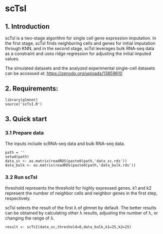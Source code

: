 # scTsI
## 1. Introduction
scTsI is a two-stage algorithm for single cell gene expression imputation. In the first stage, scTsI finds neighboring cells and genes for initial imputation through KNN, and in the second stage, scTsI leverages bulk RNA-seq data as a constraint and uses ridge regression for adjusting the initial imputed values.

The simulated datasets and the analyzed experimental single-cell datasets can be accessed at: https://zenodo.org/uploads/13859610

## 2. Requirements:
    library(glmnet)
    source('scTsI.R')
## 3. Quick start
### 3.1 Prepare data
The inputs include scRNA-seq data and bulk RNA-seq data. 

    path = ''
    setwd(path)
    data_sc <- as.matrix(readRDS(paste0(path,'data_sc.rds'))
    data_bulk <- as.matrix(readRDS(paste0(path,'data_bulk.rds'))
### 3.2 Run scTsI
threshold represents the threshold for highly expressed genes.
k1 and k2 represent the number of neighbor cells and neighbor genes in the first step, respectively.

scTsI selects the result of the first λ of glmnet by default. 
The better results can be obtained by calculating other λ results, adjusting the number of λ, or changing the range of λ.

    result <- scTsI(data_sc,threshold=0,data_bulk,k1=25,k2=25)
